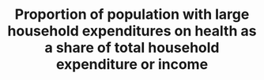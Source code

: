 ﻿---
title: >-
  Proportion  of  population  with  large  household  expenditures  on  health  as  a  share  of  total  household  expenditure  or  income
permalink: /3-8-2/
sdg_goal: 3
layout: indicator
indicator: 3.8.2
indicator_variable: null
graph: null
graph_type_description: null
graph_status_notes: Assigned
variable_description: null
variable_notes: null
un_designated_tier: '2'
un_custodial_agency: 'WHO  (Partnering  Agencies:  World  Bank)'
target_id: '3.8'
has_metadata: false
goal_meta_link: 'http://unstats.un.org/sdgs/files/metadata-compilation/Metadata-Goal-3.pdf'
goal_meta_link_page: 34
indicator_name: >-
  Proportion  of  population  with  large  household  expenditures  on  health  as  a  share  of  total  household  expenditure  or  income
target: >-
  Achieve  universal  health  coverage,  including  financial  risk  protection,  access  to  quality  essential  health-care  services  and  access  to  safe,  effective,  quality  and  affordable  essential  medicines  and  vaccines  for  all.
source_title: null
source_notes: null
published: true  

---